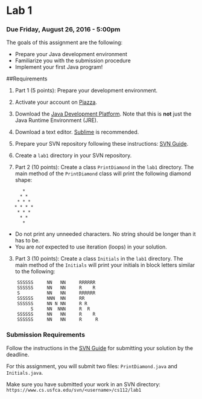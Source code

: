 Lab 1
=====

### Due Friday, August 26, 2016 - 5:00pm

The goals of this assignment are the following:

- Prepare your Java development environment
- Familiarize you with the submission procedure
- Implement your first Java program!


##Requirements
1. Part 1 (5 points): Prepare your development environment.
  1. Activate your account on [Piazza](https://piazza.com/usfca/fall2016/cs112/home). 
  2. Download the [Java Development Platform](http://www.oracle.com/technetwork/java/javase/downloads/index.html). Note that this is **not** just the Java Runtime Environment (JRE).
  3. Download a text editor. [Sublime](https://www.sublimetext.com/) is recommended. 
  4. Prepare your SVN repository following these instructions: [SVN Guide](https://github.com/CS112-F16/notes/blob/master/svn_guide.md). 
  5. Create a ```lab1``` directory in your SVN repository.

2. Part 2 (10 points): Create a class ```PrintDiamond``` in the ```lab1``` directory. The main method of the ```PrintDiamond``` class will print the following diamond shape:

 ```
       *
      * *
     * * *
    * * * *
     * * *
      * *
       *
 ```
 - Do not print any unneeded characters. No string should be longer than it has to be.
 - You are *not* expected to use iteration (loops) in your solution.

3. Part 3 (10 points): Create a class ```Initials``` in the ```lab1``` directory. The main method of the ```Initials``` will print your initials in block letters similar to the following:

```
	SSSSSS     NN   NN     RRRRRR
	SSSSSS     NN   NN     R    R
	S          NN   NN     RRRRRR
	SSSSSS     NNN  NN     RR    
	SSSSSS     NN N NN     R R   
	     S     NN  NNN     R  R
	SSSSSS     NN   NN     R    R
	SSSSSS     NN   NN     R     R
```
 
### Submission Requirements

Follow the instructions in the [SVN Guide](https://github.com/CS112-F16/notes/blob/master/svn_guide.md) for submitting your solution by the deadline.

For this assignment, you will submit two files: ```PrintDiamond.java``` and ```Initials.java```.

Make sure you have submitted your work in an SVN directory: ```https://www.cs.usfca.edu/svn/<username>/cs112/lab1```

